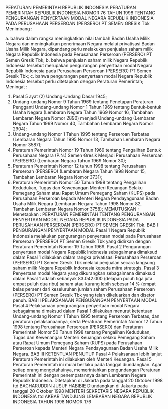  PERATURAN PEMERINTAH REPUBLIK INDONESIA PERATURAN PEMERINTAH REPUBLIK INDONESIA NOMOR 76 TAHUN 1998 TENTANG PENGURANGAN PENYERTAAN MODAL NEGARA REPUBLIK INDONESIA PADA PERUSAHAAN PERSEROAN (PERSERO) PT SEMEN GRESIK Tbk
Menimbang :

a. bahwa dalam rangka meningkatkan nilai tambah Badan Usaha Milik Negara dan meningkatkan penerimaan Negara melalui privatisasi Badan Usaha Milik Negara, dipandang perlu melakukan penjualan saham milik Negara Republik Indonesia pada Perusahaan Perseroan (PERSERO) PT Semen Gresik Tbk;
b. bahwa penjualan saham milik Negara Republik Indonesia tersebut merupakan pengurangan penyertaan modal Negara Republik Indonesia pada Perusahaan Perseroan (PERSERO) PT Semen Gresik Tbk;
c. bahwa pengurangan penyertaan modal Negara Republik Indonesia tersebut perlu ditetapkan dengan Peraturan Pemerintah; Meningat :
1. Pasal 5 ayat (2) Undang-Undang Dasar 1945;
2. Undang-undang Nomor 9 Tahun 1969 tentang Penetapan Peraturan Pengganti Undang-undang Nomor 1 Tahun 1969 tentang Bentuk-bentuk Usaha Negara (Lembaran Negara Tahun 1969 Nomor 16, Tambahan Lembaran Negara Nomor 2890) menjadi Undang-undang (Lembaran Negara Tahun 1969 Nomor 40, Tambahan Lembaran Negara Nomor 2904);
3. Undang-undang Nomor 1 Tahun 1995 tentang Perseroan Terbatas (Lembaran Negara Tahun 1995 Nomor 13, Tambahan Lembaran Negara Nomor 3587);
4. Peraturan Pemerintah Nomor 19 Tahun 1969 tentang Pengalihan Bentuk Perusahaan Negara (P.N.) Semen Gresik Menjadi Perusahaan Perseroan (PERSERO) (Lembaran Negara Tahun 1969 Nomor 30);
5. Peraturan Pemerintah Nomor 12 tahun 1998 tentang Perusahaan Perseroan (PERSERO) (Lembaran Negara Tahun 1998 Nomor 15, Tambahan Lembaran Negara Nomor 3731);
6. Peraturan Pemerintah Nomor 50 Tahun 1998 tentang Pengalihan Kedudukan, Tugas dan Kewenangan Menteri Keuangan Selaku Pemegang Saham atau Rapat Umum Pemegang Saham (KUPS) pada Perusahaan Perseroan kepada Menteri Negara Pendayagunaan Badan Usaha Milik Negara (Lembaran Negara Tahun 1998 Nomor 82, Tambahan Lembaran Negara Nomor 3758);
MEMUTUSKAN :
 Menetapkan : PERATURAN PEMERINTAH TENTANG PENGURANGAN PENYERTAAN MODAL NEGARA REPUBLIK INDONESIA PADA PERUSAHAAN PERSEROAN (PERSERO) PT SEMEN GRESIK Tbk.
BAB I PENGURANGAN PENYERTAAN MODAL
Pasal 1
Negara Republik Indonesia melakukan pengurangan penyertaan modal pada Perusahaan Perseroan (PERSERO) PT Semen Gresik Tbk yang didirkan dengan Peraturan Pemerintah Nomor 19 Tahun 1969.
Pasal 2
Pengurangan penyertaan modal Negara Republik Indonesia sebagaimana dimaksud dalam Pasal 1 dilakukan dalam rangka privatisasi Perusahaan Perseroan (PERSERO) PT Semen Gresik Tbk melalui penjualan secara langsung saham milik Negara Republik Indonesia kepada mitra strategis.
Pasal 3
Penyertaan modal Negara yang dikurangkan sebagaimana dimaksud dalam Pasal 1 adalah sebanyak 83.042.000 (delapan puluh tiga juta empat puluh dua ribu) saham atau kurang lebih sebesar 14 % (empat belas persen) dari keseluruhan jumlah saham Perusahaan Perseroan (PERSERO) PT Semen Gresik Tbk yang telah dikeluarkan dan disetor penuh.
BAB II PELAKSANAAN PENGURANGAN PENYERTAAN MODAL
Pasal 4
Pelaksanaan pengurangan penyertaan modal Negara sebagaimana dimaksud dalam Pasal 1 dilakukan menurut ketentuan Undang-undang Nomor 1 Tahun 1995 tentang Perseroan Terbatas, dan peraturan pelaksanaannya, serta Peraturan Pemerintah Nomor 12 Tahun 1998 tentang Perusahaan Perseroan (PERSERO) dan Peraturan Pemerintah Nomor 50 Tahun 1998 tentang Pengalihan Kedudukan, Tugas dan Kewenangan Menteri Keuangan selaku Pemegang Saham atau Rapat Umum Pemegang Saham (RUPS) pada Perusahaan Perseroan kepada Menteri Negara Pendayagunaan Badan Usaha Milik Negara.
BAB III KETENTUAN PENUTUP
Pasal 4
Pelaksanaan lebih lanjut Peraturan Pemerintah ini dilakukan oleh Menteri Keuangan.
Pasal 5
Peraturan Pemerintah ini mulai berlaku pada tanggal diundangkan.
Agar setiap orang mengetahuinya, memerintahkan pengundangan Peraturan Pemerintah ini dengan penempatannya dalam Lembaran Negara Republik Indonesia. Ditetapkan di Jakarta pada tanggal 20 Oktober 1998 ttd BACHARUDDIN JUSUF HABIBIE Diundangkan di Jakarta pada tanggal 20 Oktober 1998 MENTERI SEKRETARIS NEGARA REPUBLIK INDONESIA ttd AKBAR TANDJUNG LEMBARAN NEGARA REPUBLIK INDONESIA TAHUN 1998 NOMOR 176